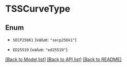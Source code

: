 # TSSCurveType

## Enum


* `SECP256K1` (value: `"secp256k1"`)

* `ED25519` (value: `"ed25519"`)


[[Back to Model list]](../README.md#documentation-for-models) [[Back to API list]](../README.md#documentation-for-api-endpoints) [[Back to README]](../README.md)


